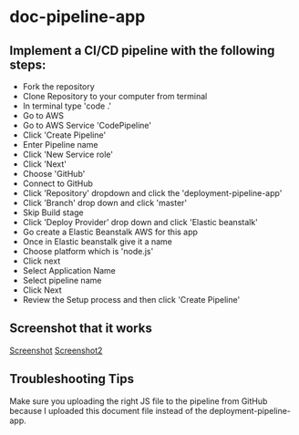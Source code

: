 # doc-pipeline-app

## Implement a CI/CD pipeline with the following steps:
- Fork the repository
- Clone Repository to your computer from terminal
- In terminal type 'code .'
- Go to AWS
- Go to AWS Service 'CodePipeline'
- Click 'Create Pipeline'
- Enter Pipeline name
- Click 'New Service role'
- Click 'Next'
- Choose 'GitHub'
- Connect to GitHub
- Click 'Repository' dropdown and click the 'deployment-pipeline-app'
- Click 'Branch' drop down and click 'master'
- Skip Build stage
- Click 'Deploy Provider' drop down and click 'Elastic beanstalk'
- Go create a Elastic Beanstalk AWS for this app
- Once in Elastic beanstalk give it a name
- Choose platform which is 'node.js'
- Click next
- Select Application Name
- Select pipeline name
- Click Next
- Review the Setup process and then click 'Create Pipeline'

## Screenshot that it works
[Screenshot](https://github.com/Antberry/doc-pipeline-app/blob/master/screenshots/Screen%20Shot%202019-07-16%20at%2010.14.12%20AM.png)
[Screenshot2](https://github.com/Antberry/doc-pipeline-app/blob/master/screenshots/Screen%20Shot%202019-07-16%20at%2010.25.47%20AM.png)

## Troubleshooting Tips

Make sure you uploading the right JS file to the pipeline from GitHub because I uploaded this document file
instead of the deployment-pipeline-app.
